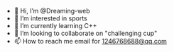 - 👋 Hi, I’m @Dreaming-web
- 👀 I’m interested in sports
- 🌱 I’m currently learning C++
- 💞️ I’m looking to collaborate on "challenging cup" 
- 📫 How to reach me email for 1246768688@qq.com

<!---
Dreaming-web/Dreaming-web is a ✨ special ✨ repository because its `README.md` (this file) appears on your GitHub profile.
You can click the Preview link to take a look at your changes.
--->
